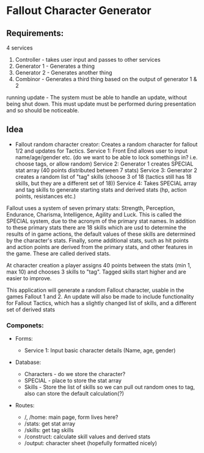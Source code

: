 # Fallout Character Generator

## Requirements:

4 services
1. Controller - takes user input and passes to other services
2. Generator 1 - Generates a thing
3. Generator 2 - Generates another thing
4. Combinor - Generates a third thing based on the output of generator 1 & 2

running update - The system must be able to handle an update, without being shut down. 
This must update must be performed during presentation and so should be noticeable.

## Idea
- Fallout random character creator:
    Creates a random character for fallout 1/2 and updates for Tactics.
    Service 1: Front End allows user to input name/age/gender etc. (do we want to be able to lock somethings in? i.e. choose tags, or allow random)
    Service 2: Generator 1 creates SPECIAL stat array (40 points distributed between 7 stats)
    Service 3: Generator 2 creates a random list of "tag" skills (choose 3 of 18 (tactics still has 18 skills, but they are a different set of 18))
    Service 4: Takes SPECIAL array and tag skills to generate starting stats and derived stats (hp, action points, resistances etc.)

Fallout uses a system of seven primary stats: Strength, Perception, Endurance, Charisma, Intelligence, Agility and Luck. This is called the SPECIAL 
system, due to the acronym of the primary stat names. In addition to these primary stats there are 18 skills which are usd to determine the results 
of in game actions, the default values of these skills are determined by the character's stats. Finally, some additional stats, such as hit points 
and action points are derived from the primary stats, and other features in the game. These are called derived stats.

At character creation a player assigns 40 points between the stats (min 1, max 10) and chooses 3 skills to "tag". Tagged skills start higher and are
easier to improve.

This application will generate a random Fallout character, usable in the games Fallout 1 and 2. An update will also be made to include functionality
for Fallout Tactics, which has a slightly changed list of skills, and a different set of derived stats

### Componets:
- Forms:
    - Service 1: Input basic character details (Name, age, gender)

- Database:
    - Characters - do we store the character?
    - SPECIAL - place to store the stat array
    - Skills - Store the list of skills so we can pull out random ones to tag, also can store the default calculation(?)

- Routes:
    - /, /home: main page, form lives here?
    - /stats: get stat array
    - /skills: get tag skills
    - /construct: calculate skill values and derived stats
    - /output: character sheet (hopefully formatted nicely)
